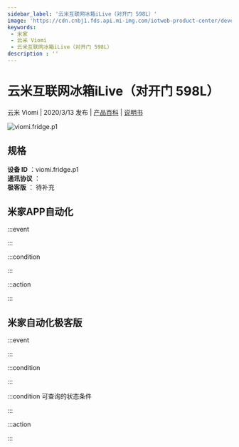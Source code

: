 ```yaml
---
sidebar_label: '云米互联网冰箱iLive（对开门 598L）'
image: 'https://cdn.cnbj1.fds.api.mi-img.com/iotweb-product-center/developer_1582191733767lbsarMHZ.png?GalaxyAccessKeyId=AKVGLQWBOVIRQ3XLEW&amp;Expires=9223372036854775807&amp;Signature=/tQE4aa1gnNFddfhmO06vojp420='
keywords: 
 - 米家
 - 云米 Viomi
 - 云米互联网冰箱iLive（对开门 598L）
description : ''
---
```

# 云米互联网冰箱iLive（对开门 598L）

云米 Viomi | 2020/3/13 发布 | [产品百科](https://home.mi.com/webapp/content/baike/product/index.html?model=viomi.fridge.p1/) | [说明书](https://home.mi.com/views/introduction.html?model=viomi.fridge.p1&region=cn)

![viomi.fridge.p1](https://cdn.cnbj1.fds.api.mi-img.com/iotweb-product-center/developer_1582191733767lbsarMHZ.png?GalaxyAccessKeyId=AKVGLQWBOVIRQ3XLEW&amp;Expires=9223372036854775807&amp;Signature=/tQE4aa1gnNFddfhmO06vojp420=)

## 规格  
> 
**设备 ID** ：viomi.fridge.p1  
**通讯协议** ：  
**极客版**  ： 待补充 


## 米家APP自动化  

:::event  

:::

:::condition  

:::

:::action   

:::

## 米家自动化极客版  

:::event  

:::

:::condition  

:::

:::condition 可查询的状态条件  

:::

:::action  

:::

        
